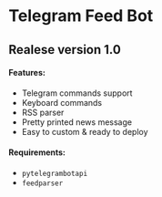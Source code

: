 # Telegram Feed Bot
## Realese version 1.0
#### Features:
- Telegram commands support
- Keyboard commands
- RSS parser
- Pretty printed news message
- Easy to custom & ready to deploy

#### Requirements:
- `pytelegrambotapi`
- `feedparser`